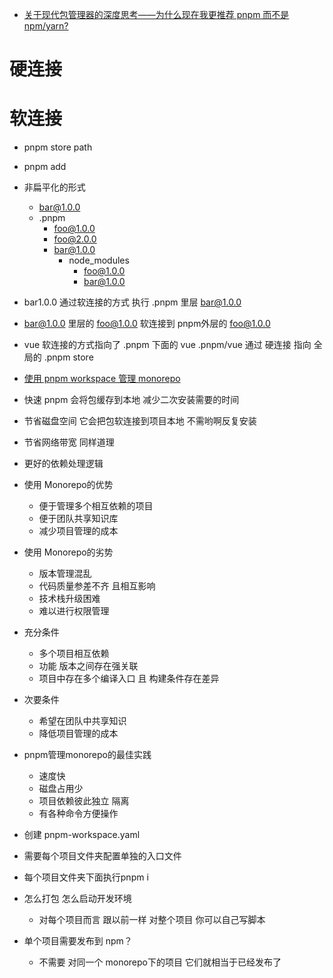 - [关于现代包管理器的深度思考——为什么现在我更推荐 pnpm 而不是 npm/yarn?](https://juejin.cn/post/6932046455733485575)


# 硬连接
# 软连接
* pnpm store path
* pnpm add 
* 非扁平化的形式
    - bar@1.0.0
    - .pnpm 
        - foo@1.0.0
        - foo@2.0.0
        - bar@1.0.0
            - node_modules
                - foo@1.0.0
                - bar@1.0.0


* bar1.0.0 通过软连接的方式 执行 .pnpm  里层 bar@1.0.0
* bar@1.0.0 里层的 foo@1.0.0 软连接到 pnpm外层的 foo@1.0.0              
* vue 软连接的方式指向了 .pnpm 下面的 vue   .pnpm/vue 通过 硬连接 指向 全局的  .pnpm store

* [使用 pnpm workspace 管理 monorepo](https://www.bilibili.com/video/BV1qg4y157dv/?spm_id_from=333.788&vd_source=5d89147e1becc2b678eddced19b9d08e)

* 快速 pnpm 会将包缓存到本地 减少二次安装需要的时间
* 节省磁盘空间 它会把包软连接到项目本地 不需哟啊反复安装
* 节省网络带宽  同样道理
* 更好的依赖处理逻辑


* 使用 Monorepo的优势
    - 便于管理多个相互依赖的项目
    - 便于团队共享知识库
    - 减少项目管理的成本
* 使用 Monorepo的劣势
    - 版本管理混乱
    - 代码质量参差不齐 且相互影响
    - 技术栈升级困难
    - 难以进行权限管理


* 充分条件
    - 多个项目相互依赖
    - 功能 版本之间存在强关联
    - 项目中存在多个编译入口 且 构建条件存在差异
* 次要条件
    - 希望在团队中共享知识
    - 降低项目管理的成本    


* pnpm管理monorepo的最佳实践 
    - 速度快
    - 磁盘占用少
    - 项目依赖彼此独立 隔离
    - 有各种命令方便操作


 * 创建 pnpm-workspace.yaml   

 * 需要每个项目文件夹配置单独的入口文件

 * 每个项目文件夹下面执行pnpm i
 

 * 怎么打包 怎么启动开发环境
    - 对每个项目而言 跟以前一样 对整个项目 你可以自己写脚本

* 单个项目需要发布到 npm？
    - 不需要 对同一个 monorepo下的项目 它们就相当于已经发布了
    
